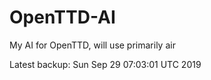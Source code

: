 # OpenTTD-AI
My AI for OpenTTD, will use primarily air

Latest backup: Sun Sep 29 07:03:01 UTC 2019

